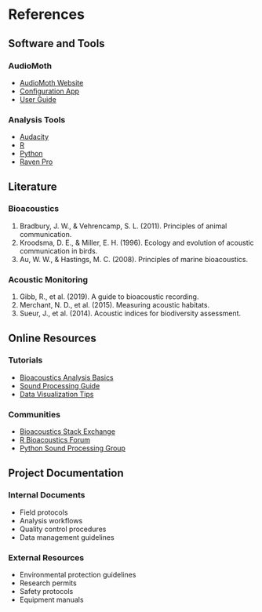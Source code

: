 # References

## Software and Tools

### AudioMoth

- [AudioMoth Website](https://www.openacousticdevices.info)
- [Configuration App](https://www.openacousticdevices.info/config)
- [User Guide](https://www.openacousticdevices.info/getting-started)

### Analysis Tools

- [Audacity](https://www.audacityteam.org/)
- [R](https://www.r-project.org/)
- [Python](https://www.python.org/)
- [Raven Pro](https://ravensoundsoftware.com/software/raven-pro/)

## Literature

### Bioacoustics

1. Bradbury, J. W., & Vehrencamp, S. L. (2011). Principles of animal communication.
2. Kroodsma, D. E., & Miller, E. H. (1996). Ecology and evolution of acoustic communication in birds.
3. Au, W. W., & Hastings, M. C. (2008). Principles of marine bioacoustics.

### Acoustic Monitoring

1. Gibb, R., et al. (2019). A guide to bioacoustic recording.
2. Merchant, N. D., et al. (2015). Measuring acoustic habitats.
3. Sueur, J., et al. (2014). Acoustic indices for biodiversity assessment.

## Online Resources

### Tutorials

- [Bioacoustics Analysis Basics](https://example.com)
- [Sound Processing Guide](https://example.com)
- [Data Visualization Tips](https://example.com)

### Communities

- [Bioacoustics Stack Exchange](https://example.com)
- [R Bioacoustics Forum](https://example.com)
- [Python Sound Processing Group](https://example.com)

## Project Documentation

### Internal Documents

- Field protocols
- Analysis workflows
- Quality control procedures
- Data management guidelines

### External Resources

- Environmental protection guidelines
- Research permits
- Safety protocols
- Equipment manuals
